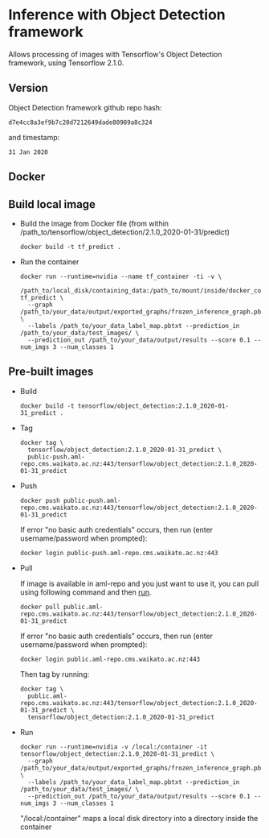 # Inference with Object Detection framework

Allows processing of images with Tensorflow's Object Detection framework, using Tensorflow 2.1.0.

## Version

Object Detection framework github repo hash:

```
d7e4cc8a3ef9b7c20d7212649dade80989a8c324
```

and timestamp:

```
31 Jan 2020
```

## Docker

## Build local image

* Build the image from Docker file (from within /path_to/tensorflow/object_detection/2.1.0_2020-01-31/predict)

  ```commandline
  docker build -t tf_predict .
  ```
  
* Run the container

  ```commandline
  docker run --runtime=nvidia --name tf_container -ti -v \
    /path_to/local_disk/containing_data:/path_to/mount/inside/docker_container tf_predict \
    --graph /path_to/your_data/output/exported_graphs/frozen_inference_graph.pb \
    --labels /path_to/your_data_label_map.pbtxt --prediction_in /path_to/your_data/test_images/ \
    --prediction_out /path_to/your_data/output/results --score 0.1 --num_imgs 3 --num_classes 1
  ```

## Pre-built images

* Build

  ```commandline
  docker build -t tensorflow/object_detection:2.1.0_2020-01-31_predict .
  ```
  
* Tag

  ```commandline
  docker tag \
    tensorflow/object_detection:2.1.0_2020-01-31_predict \
    public-push.aml-repo.cms.waikato.ac.nz:443/tensorflow/object_detection:2.1.0_2020-01-31_predict
  ```
  
* Push

  ```commandline
  docker push public-push.aml-repo.cms.waikato.ac.nz:443/tensorflow/object_detection:2.1.0_2020-01-31_predict
  ```
  If error "no basic auth credentials" occurs, then run (enter username/password when prompted):
  
  ```commandline
  docker login public-push.aml-repo.cms.waikato.ac.nz:443
  ```
  
* Pull

  If image is available in aml-repo and you just want to use it, you can pull using following command and then [run](#run).

  ```commandline
  docker pull public.aml-repo.cms.waikato.ac.nz:443/tensorflow/object_detection:2.1.0_2020-01-31_predict
  ```
  If error "no basic auth credentials" occurs, then run (enter username/password when prompted):
  
  ```commandline
  docker login public.aml-repo.cms.waikato.ac.nz:443
  ```
  Then tag by running:
  
  ```commandline
  docker tag \
    public.aml-repo.cms.waikato.ac.nz:443/tensorflow/object_detection:2.1.0_2020-01-31_predict \
    tensorflow/object_detection:2.1.0_2020-01-31_predict
  ```

* <a name="run">Run</a>

  ```commandline
  docker run --runtime=nvidia -v /local:/container -it tensorflow/object_detection:2.1.0_2020-01-31_predict \
    --graph /path_to/your_data/output/exported_graphs/frozen_inference_graph.pb \
    --labels /path_to/your_data_label_map.pbtxt --prediction_in /path_to/your_data/test_images/ \
    --prediction_out /path_to/your_data/output/results --score 0.1 --num_imgs 3 --num_classes 1
  ```
  "/local:/container" maps a local disk directory into a directory inside the container

